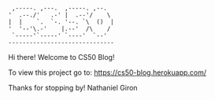 
     ,-----. ,---.  ,-----. ,--.  
    '  .--./'   .-' |  .--'/    \ 
    |  |    `.  `-. '--. `\  ()  |
    '  '--'\.-'    |.--'  /\    / 
     `-----'`-----' `----'  `--'  
    ------------------------------

Hi there! Welcome to CS50 Blog!

To view this project go to: https://cs50-blog.herokuapp.com/

Thanks for stopping by!
Nathaniel Giron
